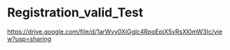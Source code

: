 # Registration_valid_Test
https://drive.google.com/file/d/1arWvv0XiGglc4RpoEpiX5vRsXl0mW3Ic/view?usp=sharing
